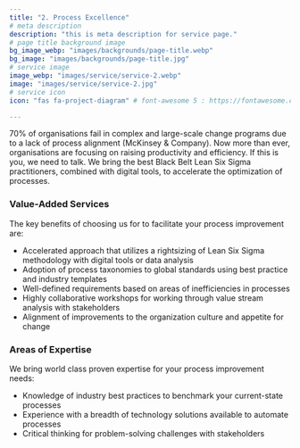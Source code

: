 ```yaml
---
title: "2. Process Excellence"
# meta description
description: "this is meta description for service page."
# page title background image
bg_image_webp: "images/backgrounds/page-title.webp"
bg_image: "images/backgrounds/page-title.jpg"
# service image
image_webp: "images/service/service-2.webp"
image: "images/service/service-2.jpg"
# service icon
icon: "fas fa-project-diagram" # font-awesome 5 : https://fontawesome.com/icons/

---
```


70% of organisations fail in complex and large-scale change programs due to a lack of process alignment (McKinsey & Company). Now more than ever, organisations are focusing on raising productivity and efficiency. If this is you, we need to talk. We bring the best Black Belt Lean Six Sigma practitioners, combined with digital tools, to accelerate the optimization of processes.

### Value-Added Services

The key benefits of choosing us for to facilitate your process improvement are:
-	Accelerated approach that utilizes a rightsizing of Lean Six Sigma methodology with digital tools or data analysis
-	Adoption of process taxonomies to global standards using best practice and industry templates
-	Well-defined requirements based on areas of inefficiencies in processes
-	Highly collaborative workshops for working through value stream analysis with stakeholders
-	Alignment of improvements to the organization culture and appetite for change 


### Areas of Expertise

We bring world class proven expertise for your process improvement needs:
-	Knowledge of industry best practices to benchmark your current-state processes
-	Experience with a breadth of technology solutions available to automate processes
-	Critical thinking for problem-solving challenges with stakeholders
